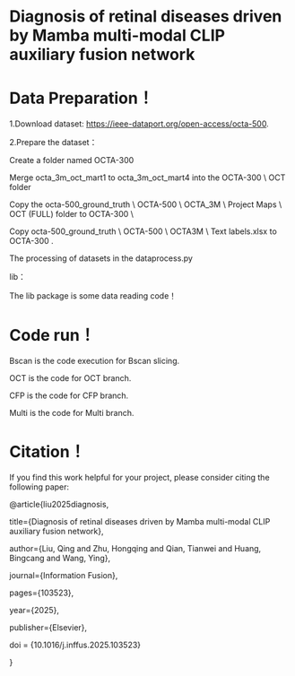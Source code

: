 # Diagnosis of retinal diseases driven by Mamba multi-modal CLIP auxiliary fusion network

# Data Preparation！
1.Download dataset:
https://ieee-dataport.org/open-access/octa-500.

2.Prepare the dataset：

Create a folder named OCTA-300

Merge octa_3m_oct_mart1 to octa_3m_oct_mart4 into the OCTA-300 \ OCT folder

Copy the octa-500_ground_truth \ OCTA-500 \ OCTA_3M \ Project Maps \ OCT (FULL) folder to OCTA-300 \

Copy octa-500_ground_truth \ OCTA-500 \ OCTA3M \ Text labels.xlsx to OCTA-300 \.

The processing of datasets in the dataprocess.py

lib：

The lib package is some data reading code！

# Code run！
Bscan is the code execution for Bscan slicing.

OCT is the code for OCT branch.

CFP is the code for CFP branch.

Multi is the code for Multi branch.

# Citation！
If you find this work helpful for your project, please consider citing the following paper:

@article{liu2025diagnosis,

  title={Diagnosis of retinal diseases driven by Mamba multi-modal CLIP auxiliary fusion network},

  author={Liu, Qing and Zhu, Hongqing and Qian, Tianwei and Huang, Bingcang and Wang, Ying},

  journal={Information Fusion},

  pages={103523},

  year={2025},

  publisher={Elsevier},

  doi = {10.1016/j.inffus.2025.103523}

}
